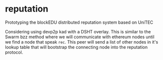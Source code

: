 # reputation
Prototyping the blockEDU distributed reputation system based on UniTEC

Considering using devp2p kad with a DSHT overlay. This is similar to the Swarm bzz method where we will communicate with ethereum nodes until we find a node that speak `rec`. This peer will send a list of other nodes in it's lookup table that will bootstrap the connecting node into the reputation protocol.
